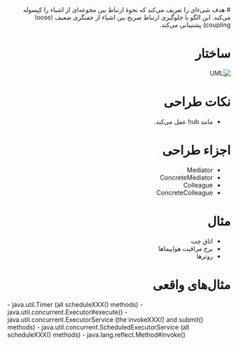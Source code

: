 <div dir="rtl">
# هدف
شیء‌ای را تعریف می‌کند که نحوهٔ ارتباط بین مجوعه‌ای از اشیاء را کپسوله می‌کند. این الگو با جلوگیری ارتباط صریح بین اشیاء از جفتگری ضعیف (loose coupling) پشتیبانی می‌کند.

# ساختار
![UML](http://i.imgur.com/0wPMI3h.png)

# نکات طراحی
- مانند hub عمل می‌کند.

# اجزاء طراحی
- Mediator
- ConcreteMediator
- Colleague
- ConcreteColleague

# مثال
- اتاق چت
- برج مراقبت هواپیماها
- روترها

# مثال‌های واقعی
<div dir="ltr">
- java.util.Timer (all scheduleXXX() methods)
- java.util.concurrent.Executor#execute()
- java.util.concurrent.ExecutorService (the invokeXXX() and submit() methods)
- java.util.concurrent.ScheduledExecutorService (all scheduleXXX() methods)
- java.lang.reflect.Method#invoke()
